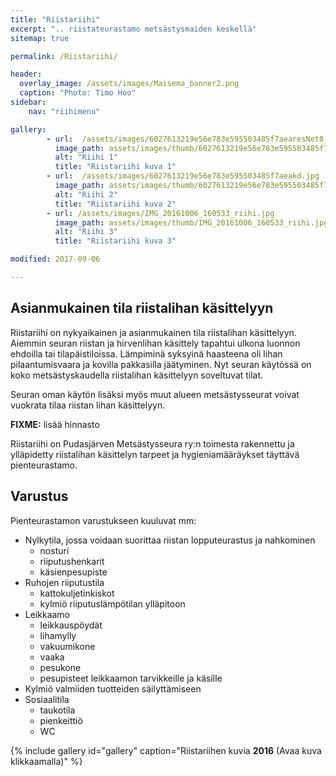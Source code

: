 ```yaml
---
title: "Riistariihi"
excerpt: ".. riistateurastamo metsästysmaiden keskellä"
sitemap: true

permalink: /Riistariihi/

header:
  overlay_image: /assets/images/Maisema_banner2.png
  caption: "Photo: Timo Hoo"
sidebar:
    nav: "riihimenu"

gallery:
        - url:  /assets/images/6027613219e56e783e595503485f7aearesNet8_6.jpg
          image_path: assets/images/thumb/6027613219e56e783e595503485f7aearesNet8_6.jpg
          alt: "Riihi 1"
          title: "Riistariihi kuva 1"
        - url:  /assets/images/6027613219e56e783e595503485f7aeakd.jpg
          image_path: assets/images/thumb/6027613219e56e783e595503485f7aeakd.jpg
          alt: "Riihi 2"
          title: "Riistariihi kuva 2"
        - url: /assets/images/IMG_20161006_160533_riihi.jpg
          image_path: assets/images/thumb/IMG_20161006_160533_riihi.jpg
          alt: "Riihi 3"
          title: "Riistariihi kuva 3"

modified: 2017-09-06

---
```

## Asianmukainen tila riistalihan käsittelyyn

Riistariihi on nykyaikainen ja asianmukainen tila riistalihan käsittelyyn. Aiemmin seuran riistan ja hirvenlihan käsittely tapahtui ulkona luonnon ehdoilla tai tilapäistiloissa. Lämpiminä syksyinä haasteena oli lihan pilaantumisvaara ja kovilla pakkasilla jäätyminen.
Nyt seuran käytössä on koko metsästyskaudella riistalihan käsittelyyn soveltuvat tilat.

Seuran oman käytön lisäksi myös muut alueen metsästysseurat voivat vuokrata tilaa riistan lihan käsittelyyn.

**FIXME:** lisää hinnasto

Riistariihi on Pudasjärven Metsästysseura ry:n toimesta rakennettu ja ylläpidetty riistalihan käsittelyn tarpeet ja hygieniamääräykset täyttävä pienteurastamo.

## Varustus

Pienteurastamon varustukseen kuuluvat mm:

* Nylkytila, jossa voidaan suorittaa riistan lopputeurastus ja nahkominen
  * nosturi
  * riiputushenkarit
  * käsienpesupiste
* Ruhojen riiputustila
  * kattokuljetinkiskot
  * kylmiö riiputuslämpötilan ylläpitoon
* Leikkaamo
  * leikkauspöydät
  * lihamylly
  * vakuumikone
  * vaaka
  * pesukone
  * pesupisteet leikkaamon tarvikkeille ja käsille
* Kylmiö valmiiden tuotteiden säilyttämiseen
* Sosiaalitila
  * taukotila
  * pienkeittiö
  * WC

<link href="/favicon.ico" rel="icon" type="image/x-icon" />

{% include gallery id="gallery" caption="Riistariihen kuvia **2016** (Avaa kuva klikkaamalla)" %}
